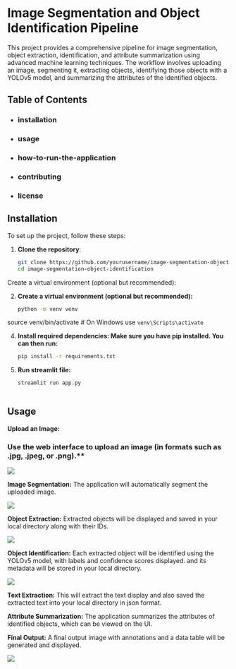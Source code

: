 
# Image Segmentation and Object Identification Pipeline

This project provides a comprehensive pipeline for image segmentation, object extraction, identification, and attribute summarization using advanced machine learning techniques. The workflow involves uploading an image, segmenting it, extracting objects, identifying those objects with a YOLOv5 model, and summarizing the attributes of the identified objects.

## Table of Contents

- ### installation
- ### usage
- ### how-to-run-the-application
- ### contributing
- ### license

## Installation

To set up the project, follow these steps:

1. **Clone the repository**:
   ```bash
   git clone https://github.com/yourusername/image-segmentation-object-identification.git
   cd image-segmentation-object-identification
Create a virtual environment (optional but recommended):

2. **Create a virtual environment (optional but recommended):**
   ```bash
   python -m venv venv
source venv/bin/activate  # On Windows use `venv\Scripts\activate`

4. **Install required dependencies: Make sure you have pip installed. You can then run:**
   ```bash
   pip install -r requirements.txt

6. **Run streamlit file:**
   ```bash
   streamlit run app.py
    
## Usage

**Upload an Image:**

### Use the web interface to upload an image (in formats such as .jpg, .jpeg, or .png).**

![](https://github.com/tariz800/AI-Pipeline-for-Image-Segmentation-and-Object-Analysis/blob/main/assets/Screenshot%20(164).png)

**Image Segmentation:**
The application will automatically segment the uploaded image.

![](https://github.com/tariz800/AI-Pipeline-for-Image-Segmentation-and-Object-Analysis/blob/main/assets/Screenshot%20(165).png)

**Object Extraction:**
Extracted objects will be displayed and saved in your local directory along with their IDs.

![](https://github.com/tariz800/AI-Pipeline-for-Image-Segmentation-and-Object-Analysis/blob/main/assets/Screenshot%20(166).png)


**Object Identification:**
Each extracted object will be identified using the YOLOv5 model, with labels and confidence scores displayed. and its metadata will be stored in your local directory.

![](https://github.com/tariz800/AI-Pipeline-for-Image-Segmentation-and-Object-Analysis/blob/main/assets/Screenshot%20(167).png)

**Text Extraction:**
This will extract the text display and also saved the extracted text into your local directory in json format.

**Attribute Summarization:**
The application summarizes the attributes of identified objects, which can be viewed on the UI.

**Final Output:**
A final output image with annotations and a data table will be generated and displayed.

![](https://github.com/tariz800/AI-Pipeline-for-Image-Segmentation-and-Object-Analysis/blob/main/assets/Screenshot%20(169).png)
